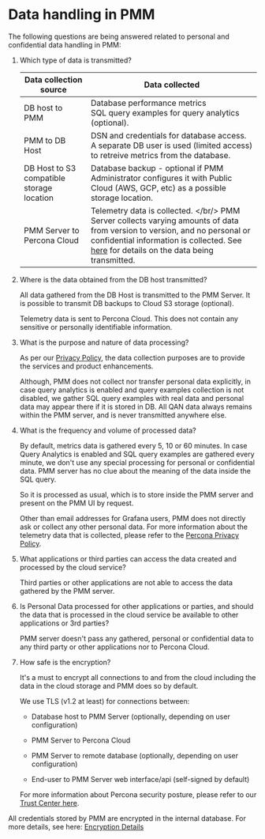 # Data handling in PMM


The following questions are being answered related to personal and confidential data handling in PMM:

1. Which type of data is transmitted?

      |**Data collection source**                                       | **Data collected** |
      | --------------------------------------------------------------- | ------------------------------------------------------
      | DB host to PMM                                                  | Database performance metrics <br/> SQL query examples for query analytics (optional).
      | PMM to DB Host                                                  | DSN and credentials for database access. A separate DB user is used (limited access) to retreive metrics from the database.
      | DB Host to S3 compatible storage location                       | Database backup - optional if PMM Administrator configures it with Public Cloud (AWS, GCP, etc) as a possible storage location.
      | PMM Server to Percona Cloud                                     | Telemetry data is collected. </br/> PMM Server collects varying amounts of data from version to version, and no personal or confidential information is collected. See [here](https://docs.percona.com/percona-monitoring-and-management/how-to/configure.html#telemetry) for details on the data being transmitted.


2. Where is the data obtained from the DB host transmitted?

    All data gathered from the DB Host is transmitted to the PMM Server. It is possible to transmit DB backups to Cloud S3 storage (optional). 

    Telemetry data is sent to Percona Cloud. This does not contain any sensitive or personally identifiable information.

3. What is the purpose and nature of data processing?

    As per our [Privacy Policy](https://www.percona.com/privacy-policy), the data collection purposes are to provide the services and product enhancements.

    Although, PMM does not collect nor transfer personal data explicitly, in case query analytics is enabled and query examples collection is not disabled, we gather SQL query examples with real data and personal data may appear there if it is stored in DB.  All QAN data always remains within the PMM server, and is never transmitted anywhere else.

4. What is the frequency and volume of processed data?

    By default, metrics data is gathered every 5, 10 or 60 minutes. In case Query Analytics is enabled and SQL query examples are gathered every minute, we don't use any special processing for personal or confidential data. PMM server has no clue about the meaning of the data inside the SQL query.
    
    So it is processed as usual, which is to store inside the PMM server and present on the PMM UI by request.

    Other than email addresses for Grafana users, PMM does not directly ask or collect any other personal data. For more information about the telemetry data that is collected, please refer to the [Percona Privacy Policy](http://www.percona.com/privacy-policy/). 

5. What applications or third parties can access the data created and processed by the cloud service?

    Third parties or other applications are not able to access the data gathered by the PMM server.


6. Is Personal Data processed for other applications or parties, and should the data that is processed in the cloud service be available to other applications or 3rd parties?

    PMM server doesn't pass any gathered, personal or confidential data to any third party or other applications nor to Percona Cloud.

7. How safe is the encryption? 

    It's a must to encrypt all connections to and from the cloud including the data in the cloud storage and PMM does so by default. 

    We use TLS (v1.2 at least) for connections between:

    - Database host to PMM Server (optionally, depending on user configuration)

    - PMM Server to Percona Cloud
    - PMM Server to remote database (optionally, depending on user configuration)
    - End-user to PMM Server web interface/api (self-signed by default)

    For more information about Percona security posture, please refer to our [Trust Center here](https://trust.percona.com/).

All credentials stored by PMM are encrypted in the internal database. For more details, see here: [Encryption Details](/encryption.md)